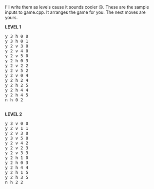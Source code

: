 I'll write them as levels cause it sounds cooler 🙃. These are the sample inputs to game.cpp. It arranges the game for you. The next moves are yours.

**LEVEL 1**
<pre>
y 3 h 0 0 
y 3 h 0 1
y 2 v 3 0
y 2 v 4 0
y 2 v 5 0
y 2 h 0 3
y 2 v 2 2 
y 2 v 5 2
y 2 v 0 4
y 2 h 2 4
y 2 h 2 5
y 2 h 4 4
y 2 h 4 5
n h 0 2

</pre>

**LEVEL 2**
<pre>
y 3 v 0 0  
y 2 v 1 1 
y 2 v 3 0
y 3 v 5 0
y 2 v 4 2
y 2 v 2 3
y 2 v 3 3
y 2 h 1 0
y 2 h 0 3
y 2 h 4 4
y 2 h 1 5
y 2 h 3 5
n h 2 2
</pre>
